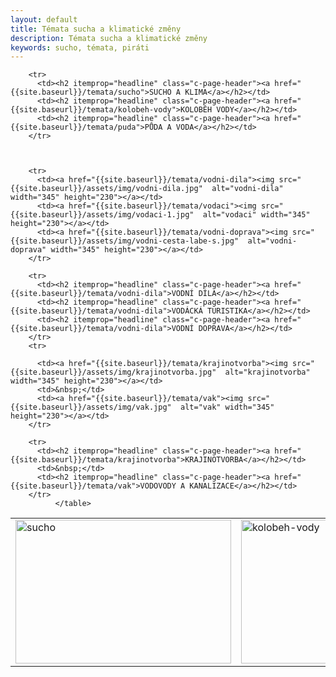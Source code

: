 ```yaml
---
layout: default
title: Témata sucha a klimatické změny
description: Témata sucha a klimatické změny
keywords: sucho, témata, piráti
---
```

<div class="o-section">
  <div class="row">
              <table class="u-1margin--top">
		<tr>
		  <td><a href="{{site.baseurl}}/temata/sucho"><img src="{{site.baseurl}}/assets/img/sucho.jpg"  alt="sucho" width="345" height="230"></a></td>
		  <td><a href="{{site.baseurl}}/temata/kolobeh-vody"><img src="{{site.baseurl}}/assets/img/kolobeh-vody.jpg"   alt="kolobeh-vody" width="345" height="230"></a></td>
		  <td><a href="{{site.baseurl}}/temata/puda"><img src="{{site.baseurl}}/assets/img/puda.jpg"   alt="puda" width="345" height="230"></a></td>
		</tr>

		<tr>
		  <td><h2 itemprop="headline" class="c-page-header"><a href="{{site.baseurl}}/temata/sucho">SUCHO A KLIMA</a></h2></td>
		  <td><h2 itemprop="headline" class="c-page-header"><a href="{{site.baseurl}}/temata/kolobeh-vody">KOLOBĚH VODY</a></h2></td>
		  <td><h2 itemprop="headline" class="c-page-header"><a href="{{site.baseurl}}/temata/puda">PŮDA A VODA</a></h2></td>
		</tr>

           

		<tr>
		  <td><a href="{{site.baseurl}}/temata/vodni-dila"><img src="{{site.baseurl}}/assets/img/vodni-dila.jpg"  alt="vodni-dila" width="345" height="230"></a></td>
		  <td><a href="{{site.baseurl}}/temata/vodaci"><img src="{{site.baseurl}}/assets/img/vodaci-1.jpg"  alt="vodaci" width="345" height="230"></a></td>
		  <td><a href="{{site.baseurl}}/temata/vodni-doprava"><img src="{{site.baseurl}}/assets/img/vodni-cesta-labe-s.jpg"  alt="vodni-doprava" width="345" height="230"></a></td>                  
		</tr>

		<tr>
		  <td><h2 itemprop="headline" class="c-page-header"><a href="{{site.baseurl}}/temata/vodni-dila">VODNÍ DÍLA</a></h2></td>
		  <td><h2 itemprop="headline" class="c-page-header"><a href="{{site.baseurl}}/temata/vodni-dila">VODÁCKÁ TURISTIKA</a></h2></td>                  
		  <td><h2 itemprop="headline" class="c-page-header"><a href="{{site.baseurl}}/temata/vodni-dila">VODNÍ DOPRAVA</a></h2></td>
		</tr>
		<tr>

		  <td><a href="{{site.baseurl}}/temata/krajinotvorba"><img src="{{site.baseurl}}/assets/img/krajinotvorba.jpg"  alt="krajinotvorba" width="345" height="230"></a></td>
		  <td>&nbsp;</td>
		  <td><a href="{{site.baseurl}}/temata/vak"><img src="{{site.baseurl}}/assets/img/vak.jpg"  alt="vak" width="345" height="230"></a></td>
		</tr>

		<tr>
		  <td><h2 itemprop="headline" class="c-page-header"><a href="{{site.baseurl}}/temata/krajinotvorba">KRAJINOTVORBA</a></h2></td>
		  <td>&nbsp;</td>
		  <td><h2 itemprop="headline" class="c-page-header"><a href="{{site.baseurl}}/temata/vak">VODOVODY A KANALIZACE</a></h2></td>
		</tr>   		
              </table>  
  </div>
</div>
